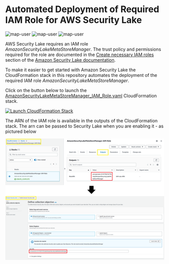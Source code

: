 # Automated Deployment of Required IAM Role for AWS Security Lake

<img width="275" alt="map-user" src="https://img.shields.io/badge/cloudformation template deployments-7-blue"> <img width="85" alt="map-user" src="https://img.shields.io/badge/views-622-green"> <img width="125" alt="map-user" src="https://img.shields.io/badge/unique visits-206-green">

AWS Security Lake requires an IAM role *AmazonSecurityLakeMetaStoreManager*. The trust policy and permissions required for the role are documented in the [Create necessary IAM roles](https://docs.aws.amazon.com/security-lake/latest/userguide/getting-started.html#prerequisite-iam-roles) section of the [Amazon Security Lake documentation](https://docs.aws.amazon.com/security-lake/latest/userguide/what-is-security-lake.html).

To make it easier to get started with Amazon Security Lake the CloudFormation stack in this repository automates the deployment of the required IAM role *AmazonSecurityLakeMetaStoreManager*.

Click on the button below to launch the [AmazonSecurityLakeMetaStoreManager_IAM_Role.yaml](https://github.com/ev2900/SecurityLake_AmazonSecurityLakeMetaStoreManager/blob/main/AmazonSecurityLakeMetaStoreManager_IAM_Role.yaml) CloudFormation stack.

[![Launch CloudFormation Stack](https://sharkech-public.s3.amazonaws.com/misc-public/cloudformation-launch-stack.png)](https://console.aws.amazon.com/cloudformation/home#/stacks/new?stackName=AmazonSecurityLakeMetaStoreManager-IAM-Role&templateURL=https://sharkech-public.s3.amazonaws.com/misc-public/AmazonSecurityLakeMetaStoreManager_IAM_Role.yaml)

The ARN of the IAM role is available in the outputs of the CloudFormation stack. The arn can be passed to Security Lake when you are enabling it - as pictured below

<img alt="IAM_Intergration" width="800" src="https://github.com/ev2900/SecurityLake_AmazonSecurityLakeMetaStoreManager/blob/main/README/IAM_Intergration.png">
